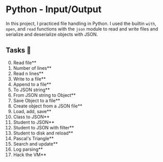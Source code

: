 # Python - Input/Output

In this project, I practiced file handling in Python. I used the builtin `with`,
`open`, and `read` functions with the `json` module to read and write files and
serialize and deserialize objects with JSON.

## Tasks :page_with_curl:

0. Read file**
1. Number of lines**
2. Read n lines**
3. Write to a file**
4. Append to a file**
5. To JSON string**
6. From JSON string to Object**
7. Save Object to a file**
8. Create object from a JSON file**
9. Load, add, save**
10. Class to JSON**
11. Student to JSON**
12. Student to JSON with filter**
13. Student to disk and reload**
14. Pascal's Triangle**
15. Search and update**
16. Log parsing**
17. Hack the VM**
